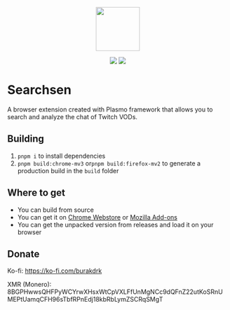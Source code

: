 <div align="center">

<img src="https://raw.githubusercontent.com/burakdrk/searchsen/refs/heads/main/assets/icon.png" height="100px"></img>

![](https://img.shields.io/badge/React-61DAFB?style=flat-square&logo=react&logoColor=black)
![](https://img.shields.io/badge/Typescript-3178C6?style=flat-square&logo=typescript&logoColor=white)

</div>

# Searchsen

A browser extension created with Plasmo framework that allows you to search and analyze the chat of Twitch VODs.

## Building

1. `pnpm i` to install dependencies
2. `pnpm build:chrome-mv3` or`pnpm build:firefox-mv2` to generate a production build in the `build` folder

## Where to get

- You can build from source
- You can get it on [Chrome Webstore](https://chrome.google.com/webstore/detail/searchsen/jncopnckeaddkmiajjmpoglomkhcdfkn) or [Mozilla Add-ons](https://addons.mozilla.org/firefox/addon/searchsen/)
- You can get the unpacked version from releases and load it on your browser

## Donate

Ko-fi:
https://ko-fi.com/burakdrk

XMR (Monero): 8BGPHwwsQHFPyWCYrwXHsxWtCpVXLFfUnMgNCc9dQFnZ22utKoSRnUMEPtUamqCFH96sTbfRPnEdj18kbRbLymZSCRqSMgT
